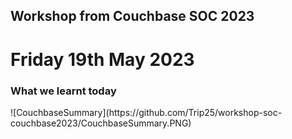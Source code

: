 ## Workshop from Couchbase SOC 2023
# Friday 19th May 2023

<h3>What we learnt today</h3>
![CouchbaseSummary](https://github.com/Trip25/workshop-soc-couchbase2023/CouchbaseSummary.PNG)

